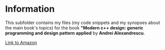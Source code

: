 # Information

This subfolder contains my files (my code snippets and my synopses about the main book's topics) for the book **"Modern c++ design: generic programming and design pattern applied** by **Andrei Alexandrescu**.

[Link to Amazon](https://www.amazon.com/Modern-Design-Generic-Programming-Patterns/dp/0201704315)

